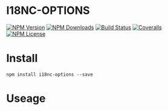 I18NC-OPTIONS
=============

[![NPM Version][npm-image]][npm-url]
[![NPM Downloads][downloads-image]][npm-url]
[![Build Status][travis-image]][travis-url]
[![Coveralls][coveralls-image]][coveralls-url]
[![NPM License][license-image]][npm-url]


# Install

```
npm install i18nc-options --save
```

# Useage



[npm-image]: http://img.shields.io/npm/v/i18nc-options.svg
[downloads-image]: http://img.shields.io/npm/dm/i18nc-options.svg
[npm-url]: https://www.npmjs.org/package/i18nc-options
[travis-image]: http://img.shields.io/travis/Bacra/node-i18nc-options/master.svg?label=linux
[travis-url]: https://travis-ci.org/Bacra/node-i18nc-options
[coveralls-image]: https://img.shields.io/coveralls/Bacra/node-i18nc-options.svg
[coveralls-url]: https://coveralls.io/github/Bacra/node-i18nc-options
[license-image]: http://img.shields.io/npm/l/i18nc-options.svg
